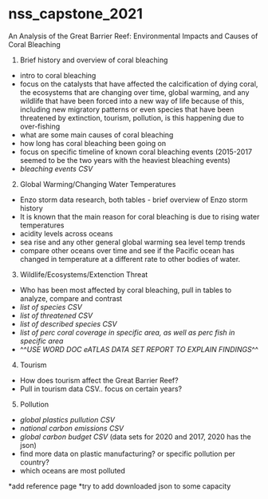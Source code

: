 # nss_capstone_2021

An Analysis of the Great Barrier Reef: Environmental Impacts and Causes of Coral Bleaching

1. Brief history and overview of coral bleaching
  - intro to coral bleaching
  - focus on the catalysts that have affected the calcification of dying coral, the ecosystems that are changing over time, global warming, and any wildlife that have been forced into a new way of life because of this, including new migratory patterns or even species that have been threatened by extinction, tourism, pollution, is this happening due to over-fishing
  - what are some main causes of coral bleaching
  - how long has coral bleaching been going on
  - focus on specific timeline of known coral bleaching events (2015-2017 seemed to be the two years with the heaviest bleaching events)
  - *bleaching events CSV*

2. Global Warming/Changing Water Temperatures
  - Enzo storm data research, both tables - brief overview of Enzo storm history
  - It is known that the main reason for coral bleaching is due to rising water temperatures
  - acidity levels across oceans
  - sea rise and any other general global warming sea level temp trends
  - compare other oceans over time and see if the Pacific ocean has changed in temperature at a different rate to other bodies of water. 
 
3. Wildlife/Ecosystems/Extenction Threat
- Who has been most affected by coral bleaching, pull in tables to analyze, compare and contrast
- *list of species CSV*
- *list of threatened CSV*
- *list of described species CSV*
- *list of perc coral coverage in specific area, as well as perc fish in specific area*
- ^^*USE WORD DOC eATLAS DATA SET REPORT TO EXPLAIN FINDINGS*^^

4. Tourism
- How does tourism affect the Great Barrier Reef?
- Pull in tourism data CSV.. focus on certain years? 


5. Pollution
- *global plastics pullution CSV*
- *national carbon emissions CSV*
- *global carbon budget CSV* (data sets for 2020 and 2017, 2020 has the json)
- find more data on plastic manufacturing? or specific pollution per country?
- which oceans are most polluted


*add reference page
*try to add downloaded json to some capacity
